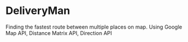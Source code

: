 # DeliveryMan
Finding the fastest route between multiple places on map. Using Google Map API, Distance Matrix API, Direction API
